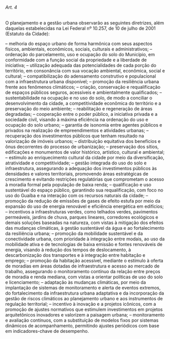 
###### Art. 4
O planejamento e a gestão urbana observarão as seguintes diretrizes, além daquelas estabelecidas na Lei Federal nº 10.257, de 10 de julho de 2001 (Estatuto da Cidade):

– melhoria do espaço urbano de forma harmônica com seus aspectos físicos, ambientais, econômicos, sociais, culturais e administrativos;
– ordenação do parcelamento, uso e ocupação do solo do Município, em conformidade com a função social da propriedade e a liberdade de iniciativa;
– utilização adequada das potencialidades de cada porção do território, em consonância com sua vocação ambiental, econômica, social e cultural;
– compatibilização do adensamento construtivo e populacional com a infraestrutura urbana disponível;
– promoção da resiliência urbana frente aos fenômenos climáticos;
– criação, conservação e requalificação de espaços públicos seguros, acessíveis e ambientalmente qualificados;
– sustentabilidade na ocupação e no uso do solo, de modo a conciliar o desenvolvimento da cidade, a competitividade econômica do território e a preservação do meio ambiente;
– reabilitação e regeneração de áreas degradadas;
– cooperação entre o poder público, a iniciativa privada e a sociedade civil, visando à máxima eficiência na ordenação do uso e ocupação do solo urbano;
– garantia de isonomia entre agentes públicos e privados na realização de empreendimentos e atividades urbanas;
– recuperação dos investimentos públicos que tenham resultado na valorização de imóveis urbanos;
– distribuição equitativa dos benefícios e ônus decorrentes do processo de urbanização;
– preservação dos sítios, edificações e monumentos de valor histórico, artístico, cultural e ambiental;
– estímulo ao enriquecimento cultural da cidade por meio da diversificação, atratividade e competitividade;
– gestão integrada do uso do solo e infraestrutura, assegurando a adequação dos investimentos públicos às densidades e valores territoriais, promovendo áreas estratégicas de crescimento e evitando restrições regulatórias que comprometam o acesso à moradia formal pela população de baixa renda;
– qualificação e uso sustentável do espaço público, garantindo sua requalificação, com foco no uso do Guaíba e na interação com os recursos naturais da cidade;
– promoção da redução de emissões de gases de efeito estufa por meio da expansão do uso de energia renovável e eficiência energética em edifícios;
– incentivos a infraestruturas verdes, como telhados verdes, pavimentos permeáveis, jardins de chuva, parques lineares, corredores ecológicos e demais soluções baseadas na natureza, com vistas à mitigação dos efeitos das mudanças climáticas, à gestão sustentável da água e ao fortalecimento da resiliência urbana;
– promoção da mobilidade sustentável e da conectividade urbana, com prioridade à integração entre modais, ao uso da mobilidade ativa e de tecnologias de baixa emissão e fontes renováveis de energia, visando à redução dos tempos de deslocamento, à descarbonização dos transportes e à integração entre habitação e emprego;
– promoção da habitação acessível, mediante o estímulo à oferta de moradias em áreas dotadas de infraestrutura e acesso ao mercado de trabalho, assegurando o monitoramento contínuo da relação entre preços de moradia e renda mediana, com vistas a orientar políticas de uso do solo e licenciamento;
– adaptação às mudanças climáticas, por meio da implantação de sistemas de monitoramento e alerta de eventos extremos, do fortalecimento da infraestrutura urbana adaptativa e da incorporação da gestão de riscos climáticos ao planejamento urbano e aos instrumentos de regulação territorial;
– incentivo à inovação e a projetos icônicos, com a promoção de ajustes normativos que estimulem investimentos em projetos arquitetônicos inovadores e valorizem a paisagem urbana;
– monitoramento e avaliação contínuos, com a substituição de modelos fixos por sistemas dinâmicos de acompanhamento, permitindo ajustes periódicos com base em indicadores-chave de desempenho.
